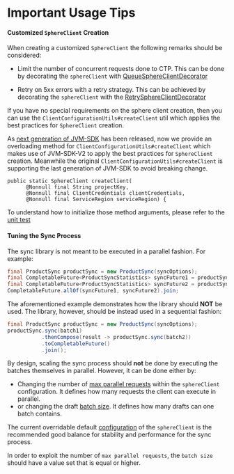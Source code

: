 # Important Usage Tips

#### Customized `SphereClient` Creation
When creating a customized `SphereClient` the following remarks should be considered:

- Limit the number of concurrent requests done to CTP. This can be done by decorating the `sphereClient` with [QueueSphereClientDecorator](http://commercetools.github.io/commercetools-jvm-sdk/apidocs/io/sphere/sdk/client/QueueSphereClientDecorator.html)
 
- Retry on 5xx errors with a retry strategy. This can be achieved by decorating the `sphereClient` with the [RetrySphereClientDecorator](http://commercetools.github.io/commercetools-jvm-sdk/apidocs/io/sphere/sdk/client/RetrySphereClientDecorator.html)
   
If you have no special requirements on the sphere client creation, then you can use the `ClientConfigurationUtils#createClient` 
util which applies the best practices for `SphereClient` creation.

As [next generation of JVM-SDK](http://commercetools.github.io/commercetools-sdk-java-v2) has been released, now we provide an overloading method for `ClientConfigurationUtils#createClient`
which makes use of JVM-SDK-V2 to apply the best practices for `SphereClient` creation. Meanwhile the original `ClientConfigurationUtils#createClient` is supporting the last generation of JVM-SDK to avoid breaking change. 
```
public static SphereClient createClient(
      @Nonnull final String projectKey,
      @Nonnull final ClientCredentials clientCredentials,
      @Nonnull final ServiceRegion serviceRegion) {
```
To understand how to initialize those method arguments, please refer to the [unit test](https://github.com/commercetools/commercetools-sync-java/blob/master/src/test/java/com/commercetools/sync/commons/utils/ClientV2ConfigurationUtilsTest.java#L20)

#### Tuning the Sync Process 
The sync library is not meant to be executed in a parallel fashion. For example:
````java
final ProductSync productSync = new ProductSync(syncOptions);
final CompletableFuture<ProductSyncStatistics> syncFuture1 = productSync.sync(batch1).toCompletableFuture();
final CompletableFuture<ProductSyncStatistics> syncFuture2 = productSync.sync(batch2).toCompletableFuture();
CompletableFuture.allOf(syncFuture1, syncFuture2).join;
````
The aforementioned example demonstrates how the library should **NOT** be used. The library, however, should be instead
used in a sequential fashion:
````java
final ProductSync productSync = new ProductSync(syncOptions);
productSync.sync(batch1)
           .thenCompose(result -> productSync.sync(batch2))
           .toCompletableFuture()
           .join();
````
By design, scaling the sync process should **not** be done by executing the batches themselves in parallel. However, it can be done either by:
 
 - Changing the number of [max parallel requests](https://github.com/commercetools/commercetools-sync-java/tree/master/src/main/java/com/commercetools/sync/commons/utils/ClientConfigurationUtils.java#L116) within the `sphereClient` configuration. It defines how many requests the client can execute in parallel.
 - or changing the draft [batch size](https://commercetools.github.io/commercetools-sync-java/v/9.2.2/com/commercetools/sync/commons/BaseSyncOptionsBuilder.html#batchSize-int-). It defines how many drafts can one batch contains.
 
The current overridable default [configuration](https://github.com/commercetools/commercetools-sync-java/tree/master/src/main/java/com/commercetools/sync/commons/utils/ClientConfigurationUtils.java#L45) of the `sphereClient` 
is the recommended good balance for stability and performance for the sync process.

In order to exploit the number of `max parallel requests`, the `batch size` should have a value set that is equal or higher.
